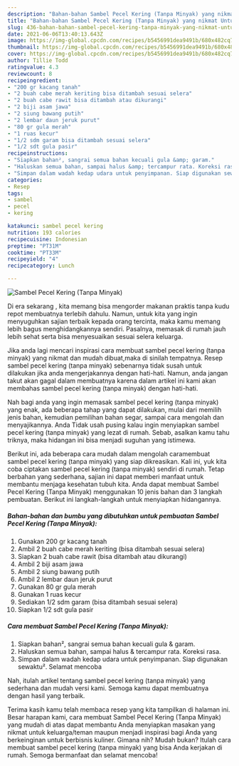 ```yaml
---
description: "Bahan-bahan Sambel Pecel Kering (Tanpa Minyak) yang nikmat Untuk Jualan"
title: "Bahan-bahan Sambel Pecel Kering (Tanpa Minyak) yang nikmat Untuk Jualan"
slug: 436-bahan-bahan-sambel-pecel-kering-tanpa-minyak-yang-nikmat-untuk-jualan
date: 2021-06-06T13:40:13.643Z
image: https://img-global.cpcdn.com/recipes/b5456991dea9491b/680x482cq70/sambel-pecel-kering-tanpa-minyak-foto-resep-utama.jpg
thumbnail: https://img-global.cpcdn.com/recipes/b5456991dea9491b/680x482cq70/sambel-pecel-kering-tanpa-minyak-foto-resep-utama.jpg
cover: https://img-global.cpcdn.com/recipes/b5456991dea9491b/680x482cq70/sambel-pecel-kering-tanpa-minyak-foto-resep-utama.jpg
author: Tillie Todd
ratingvalue: 4.3
reviewcount: 8
recipeingredient:
- "200 gr kacang tanah"
- "2 buah cabe merah keriting bisa ditambah sesuai selera"
- "2 buah cabe rawit bisa ditambah atau dikurangi"
- "2 biji asam jawa"
- "2 siung bawang putih"
- "2 lembar daun jeruk purut"
- "80 gr gula merah"
- "1 ruas kecur"
- "1/2 sdm garam bisa ditambah sesuai selera"
- "1/2 sdt gula pasir"
recipeinstructions:
- "Siapkan bahan², sangrai semua bahan kecuali gula &amp; garam."
- "Haluskan semua bahan, sampai halus &amp; tercampur rata. Koreksi rasa."
- "Simpan dalam wadah kedap udara untuk penyimpanan. Siap digunakan sewaktu². Selamat mencoba"
categories:
- Resep
tags:
- sambel
- pecel
- kering

katakunci: sambel pecel kering 
nutrition: 193 calories
recipecuisine: Indonesian
preptime: "PT31M"
cooktime: "PT33M"
recipeyield: "4"
recipecategory: Lunch

---
```



![Sambel Pecel Kering (Tanpa Minyak)](https://img-global.cpcdn.com/recipes/b5456991dea9491b/680x482cq70/sambel-pecel-kering-tanpa-minyak-foto-resep-utama.jpg)

Di era  sekarang , kita memang bisa mengorder makanan praktis tanpa kudu repot membuatnya terlebih dahulu. Namun, untuk kita yang ingin menyuguhkan sajian terbaik kepada orang tercinta, maka kamu memang lebih bagus menghidangkannya sendiri. Pasalnya, memasak di rumah jauh lebih sehat serta bisa menyesuaikan sesuai selera keluarga.

Jika anda lagi mencari inspirasi cara membuat sambel pecel kering (tanpa minyak) yang nikmat dan mudah dibuat,maka di sinilah tempatnya. Resep sambel pecel kering (tanpa minyak)  sebenarnya tidak susah untuk dilakukan jika anda mengerjakannya dengan hati-hati. Namun, anda jangan takut akan gagal dalam membuatnya 
karena dalam artikel ini kami akan membahas sambel pecel kering (tanpa minyak) dengan hati-hati.  



Nah bagi anda yang ingin memasak sambel pecel kering (tanpa minyak) yang enak, ada beberapa tahap yang dapat dilakukan, mulai dari memilih jenis bahan, kemudian pemilihan bahan segar, sampai cara mengolah dan menyajikannya. Anda Tidak usah pusing kalau ingin menyiapkan sambel pecel kering (tanpa minyak) yang lezat di rumah. Sebab, asalkan kamu  tahu triknya, maka hidangan ini bisa menjadi suguhan yang istimewa.

Berikut ini, ada beberapa cara mudah dalam mengolah caramembuat sambel pecel kering (tanpa minyak) yang siap dikreasikan. Kali ini, yuk kita coba ciptakan sambel pecel kering (tanpa minyak) sendiri di rumah. Tetap berbahan yang sederhana, sajian ini dapat memberi manfaat untuk membantu menjaga kesehatan tubuh kita. Anda dapat membuat Sambel Pecel Kering (Tanpa Minyak) menggunakan 10 jenis bahan dan 3 langkah pembuatan. Berikut ini langkah-langkah untuk menyiapkan hidangannya.

<!--inarticleads1-->

##### Bahan-bahan dan bumbu yang dibutuhkan untuk pembuatan Sambel Pecel Kering (Tanpa Minyak):

1. Gunakan 200 gr kacang tanah
1. Ambil 2 buah cabe merah keriting (bisa ditambah sesuai selera)
1. Siapkan 2 buah cabe rawit (bisa ditambah atau dikurangi)
1. Ambil 2 biji asam jawa
1. Ambil 2 siung bawang putih
1. Ambil 2 lembar daun jeruk purut
1. Gunakan 80 gr gula merah
1. Gunakan 1 ruas kecur
1. Sediakan 1/2 sdm garam (bisa ditambah sesuai selera)
1. Siapkan 1/2 sdt gula pasir




<!--inarticleads2-->

##### Cara membuat Sambel Pecel Kering (Tanpa Minyak):

1. Siapkan bahan², sangrai semua bahan kecuali gula &amp; garam.
1. Haluskan semua bahan, sampai halus &amp; tercampur rata. Koreksi rasa.
1. Simpan dalam wadah kedap udara untuk penyimpanan. Siap digunakan sewaktu². Selamat mencoba




Nah, itulah artikel tentang  sambel pecel kering (tanpa minyak)  yang sederhana dan mudah versi kami. Semoga kamu dapat membuatnya dengan hasil yang terbaik. 

Terima kasih kamu telah membaca resep yang kita tampilkan di halaman ini. Besar harapan kami, cara membuat  Sambel Pecel Kering (Tanpa Minyak) yang mudah di atas dapat membantu Anda menyiapkan masakan yang nikmat untuk keluarga/teman maupun menjadi inspirasi bagi Anda yang berkeinginan untuk berbisnis kuliner. Gimana nih? Mudah bukan? Itulah cara membuat sambel pecel kering (tanpa minyak) yang bisa Anda kerjakan di rumah. Semoga bermanfaat dan selamat mencoba!

